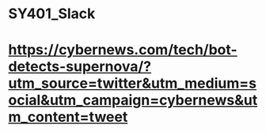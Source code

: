 # SY401_Slack

# https://cybernews.com/tech/bot-detects-supernova/?utm_source=twitter&utm_medium=social&utm_campaign=cybernews&utm_content=tweet
